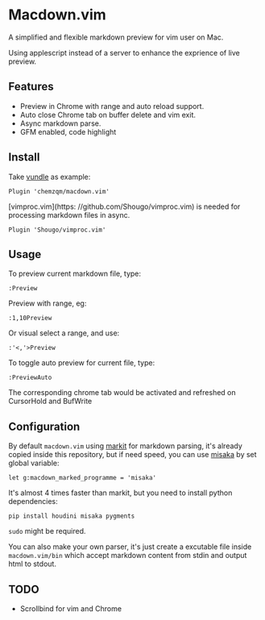 # Macdown.vim

A simplified and flexible markdown preview for vim user on Mac.

Using applescript instead of a server to enhance the exprience of live preview.

## Features

* Preview in Chrome with range and auto reload support.
* Auto close Chrome tab on buffer delete and vim exit.
* Async markdown parse.
* GFM enabled, code highlight

## Install

Take [vundle](https://github.com/VundleVim/Vundle.vim) as example:

    Plugin 'chemzqm/macdown.vim'

[vimproc.vim](https: //github.com/Shougo/vimproc.vim) is needed for processing
  markdown files in async.

    Plugin 'Shougo/vimproc.vim'

## Usage

To preview current markdown file, type:

    :Preview

Preview with range, eg:

    :1,10Preview

Or visual select a range, and use:

    :'<,'>Preview

To toggle auto preview for current file, type:

    :PreviewAuto

The corresponding chrome tab would be activated and refreshed on CursorHold and
BufWrite

## Configuration

By default `macdown.vim` using [markit](https://github.com/lepture/markit) for
markdown parsing, it's already copied inside this repository, but if need speed,
you can use [misaka](https://github.com/FSX/misaka) by set global variable:

    let g:macdown_marked_programme = 'misaka'

It's almost 4 times faster than markit, but you need to install python
dependencies:

    pip install houdini misaka pygments

`sudo` might be required.

You can also make your own parser, it's just create a excutable file inside
`macdown.vim/bin` which accept markdown content from stdin and output html to
stdout.

## TODO

* Scrollbind for vim and Chrome
